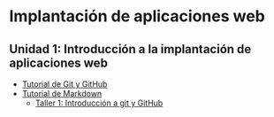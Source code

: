 # Implantación de aplicaciones web

## Unidad 1: Introducción a la implantación de aplicaciones web
- [Tutorial de Git y GitHub](unidad1/git_y_github.md)  
- [Tutorial de Markdown](unidad1/markdown.md)  
  * [Taller 1: Introducción a git y GitHub](unidad1/taller1.md)  

       




